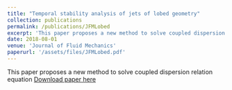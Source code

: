 ```yaml
---
title: "Temporal stability analysis of jets of lobed geometry"
collection: publications
permalink: /publications/JFMLobed
excerpt: 'This paper proposes a new method to solve coupled dispersion relation equation'
date: 2018-08-01
venue: 'Journal of Fluid Mechanics'
paperurl: '/assets/files/JFMLobed.pdf'
---
```

This paper proposes a new method to solve coupled dispersion relation equation
[Download paper here](/assets/files/JFMLobed.pdf)

